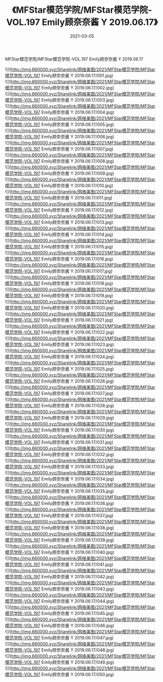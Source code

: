 ﻿---
layout: post
title:  《MFStar模范学院/MFStar模范学院-VOL.197 Emily顾奈奈酱 Y 2019.06.17》
date:   2021-03-05
img: http://img.660000.xyz/Sharelink/网络美图/2021/MFStar模范学院/MFStar模范学院-VOL.197 Emily顾奈奈酱 Y 2019.06.17/000.jpg
categories: [美女, 清纯, 唯美]
---

MFStar模范学院/MFStar模范学院-VOL.197 Emily顾奈奈酱 Y 2019.06.17

 ![](http://img.660000.xyz/Sharelink/网络美图/2021/MFStar模范学院/MFStar模范学院-VOL.197 Emily顾奈奈酱 Y 2019.06.17/001.jpg) <br>![](http://img.660000.xyz/Sharelink/网络美图/2021/MFStar模范学院/MFStar模范学院-VOL.197 Emily顾奈奈酱 Y 2019.06.17/002.jpg) <br>![](http://img.660000.xyz/Sharelink/网络美图/2021/MFStar模范学院/MFStar模范学院-VOL.197 Emily顾奈奈酱 Y 2019.06.17/003.jpg) <br>![](http://img.660000.xyz/Sharelink/网络美图/2021/MFStar模范学院/MFStar模范学院-VOL.197 Emily顾奈奈酱 Y 2019.06.17/004.jpg) <br>![](http://img.660000.xyz/Sharelink/网络美图/2021/MFStar模范学院/MFStar模范学院-VOL.197 Emily顾奈奈酱 Y 2019.06.17/005.jpg) <br>![](http://img.660000.xyz/Sharelink/网络美图/2021/MFStar模范学院/MFStar模范学院-VOL.197 Emily顾奈奈酱 Y 2019.06.17/006.jpg) <br>![](http://img.660000.xyz/Sharelink/网络美图/2021/MFStar模范学院/MFStar模范学院-VOL.197 Emily顾奈奈酱 Y 2019.06.17/007.jpg) <br>![](http://img.660000.xyz/Sharelink/网络美图/2021/MFStar模范学院/MFStar模范学院-VOL.197 Emily顾奈奈酱 Y 2019.06.17/008.jpg) <br>![](http://img.660000.xyz/Sharelink/网络美图/2021/MFStar模范学院/MFStar模范学院-VOL.197 Emily顾奈奈酱 Y 2019.06.17/009.jpg) <br>![](http://img.660000.xyz/Sharelink/网络美图/2021/MFStar模范学院/MFStar模范学院-VOL.197 Emily顾奈奈酱 Y 2019.06.17/010.jpg) <br>![](http://img.660000.xyz/Sharelink/网络美图/2021/MFStar模范学院/MFStar模范学院-VOL.197 Emily顾奈奈酱 Y 2019.06.17/011.jpg) <br>![](http://img.660000.xyz/Sharelink/网络美图/2021/MFStar模范学院/MFStar模范学院-VOL.197 Emily顾奈奈酱 Y 2019.06.17/012.jpg) <br>![](http://img.660000.xyz/Sharelink/网络美图/2021/MFStar模范学院/MFStar模范学院-VOL.197 Emily顾奈奈酱 Y 2019.06.17/013.jpg) <br>![](http://img.660000.xyz/Sharelink/网络美图/2021/MFStar模范学院/MFStar模范学院-VOL.197 Emily顾奈奈酱 Y 2019.06.17/014.jpg) <br>![](http://img.660000.xyz/Sharelink/网络美图/2021/MFStar模范学院/MFStar模范学院-VOL.197 Emily顾奈奈酱 Y 2019.06.17/015.jpg) <br>![](http://img.660000.xyz/Sharelink/网络美图/2021/MFStar模范学院/MFStar模范学院-VOL.197 Emily顾奈奈酱 Y 2019.06.17/016.jpg) <br>![](http://img.660000.xyz/Sharelink/网络美图/2021/MFStar模范学院/MFStar模范学院-VOL.197 Emily顾奈奈酱 Y 2019.06.17/017.jpg) <br>![](http://img.660000.xyz/Sharelink/网络美图/2021/MFStar模范学院/MFStar模范学院-VOL.197 Emily顾奈奈酱 Y 2019.06.17/018.jpg) <br>![](http://img.660000.xyz/Sharelink/网络美图/2021/MFStar模范学院/MFStar模范学院-VOL.197 Emily顾奈奈酱 Y 2019.06.17/019.jpg) <br>![](http://img.660000.xyz/Sharelink/网络美图/2021/MFStar模范学院/MFStar模范学院-VOL.197 Emily顾奈奈酱 Y 2019.06.17/020.jpg) <br>![](http://img.660000.xyz/Sharelink/网络美图/2021/MFStar模范学院/MFStar模范学院-VOL.197 Emily顾奈奈酱 Y 2019.06.17/021.jpg) <br>![](http://img.660000.xyz/Sharelink/网络美图/2021/MFStar模范学院/MFStar模范学院-VOL.197 Emily顾奈奈酱 Y 2019.06.17/022.jpg) <br>![](http://img.660000.xyz/Sharelink/网络美图/2021/MFStar模范学院/MFStar模范学院-VOL.197 Emily顾奈奈酱 Y 2019.06.17/023.jpg) <br>![](http://img.660000.xyz/Sharelink/网络美图/2021/MFStar模范学院/MFStar模范学院-VOL.197 Emily顾奈奈酱 Y 2019.06.17/024.jpg) <br>![](http://img.660000.xyz/Sharelink/网络美图/2021/MFStar模范学院/MFStar模范学院-VOL.197 Emily顾奈奈酱 Y 2019.06.17/025.jpg) <br>![](http://img.660000.xyz/Sharelink/网络美图/2021/MFStar模范学院/MFStar模范学院-VOL.197 Emily顾奈奈酱 Y 2019.06.17/026.jpg) <br>![](http://img.660000.xyz/Sharelink/网络美图/2021/MFStar模范学院/MFStar模范学院-VOL.197 Emily顾奈奈酱 Y 2019.06.17/027.jpg) <br>![](http://img.660000.xyz/Sharelink/网络美图/2021/MFStar模范学院/MFStar模范学院-VOL.197 Emily顾奈奈酱 Y 2019.06.17/028.jpg) <br>![](http://img.660000.xyz/Sharelink/网络美图/2021/MFStar模范学院/MFStar模范学院-VOL.197 Emily顾奈奈酱 Y 2019.06.17/029.jpg) <br>![](http://img.660000.xyz/Sharelink/网络美图/2021/MFStar模范学院/MFStar模范学院-VOL.197 Emily顾奈奈酱 Y 2019.06.17/030.jpg) <br>![](http://img.660000.xyz/Sharelink/网络美图/2021/MFStar模范学院/MFStar模范学院-VOL.197 Emily顾奈奈酱 Y 2019.06.17/031.jpg) <br>![](http://img.660000.xyz/Sharelink/网络美图/2021/MFStar模范学院/MFStar模范学院-VOL.197 Emily顾奈奈酱 Y 2019.06.17/032.jpg) <br>![](http://img.660000.xyz/Sharelink/网络美图/2021/MFStar模范学院/MFStar模范学院-VOL.197 Emily顾奈奈酱 Y 2019.06.17/033.jpg) <br>![](http://img.660000.xyz/Sharelink/网络美图/2021/MFStar模范学院/MFStar模范学院-VOL.197 Emily顾奈奈酱 Y 2019.06.17/034.jpg) <br>![](http://img.660000.xyz/Sharelink/网络美图/2021/MFStar模范学院/MFStar模范学院-VOL.197 Emily顾奈奈酱 Y 2019.06.17/035.jpg) <br>![](http://img.660000.xyz/Sharelink/网络美图/2021/MFStar模范学院/MFStar模范学院-VOL.197 Emily顾奈奈酱 Y 2019.06.17/036.jpg) <br>![](http://img.660000.xyz/Sharelink/网络美图/2021/MFStar模范学院/MFStar模范学院-VOL.197 Emily顾奈奈酱 Y 2019.06.17/037.jpg) <br>![](http://img.660000.xyz/Sharelink/网络美图/2021/MFStar模范学院/MFStar模范学院-VOL.197 Emily顾奈奈酱 Y 2019.06.17/038.jpg) <br>![](http://img.660000.xyz/Sharelink/网络美图/2021/MFStar模范学院/MFStar模范学院-VOL.197 Emily顾奈奈酱 Y 2019.06.17/039.jpg) <br>![](http://img.660000.xyz/Sharelink/网络美图/2021/MFStar模范学院/MFStar模范学院-VOL.197 Emily顾奈奈酱 Y 2019.06.17/040.jpg) <br>![](http://img.660000.xyz/Sharelink/网络美图/2021/MFStar模范学院/MFStar模范学院-VOL.197 Emily顾奈奈酱 Y 2019.06.17/041.jpg) <br>![](http://img.660000.xyz/Sharelink/网络美图/2021/MFStar模范学院/MFStar模范学院-VOL.197 Emily顾奈奈酱 Y 2019.06.17/042.jpg) <br>![](http://img.660000.xyz/Sharelink/网络美图/2021/MFStar模范学院/MFStar模范学院-VOL.197 Emily顾奈奈酱 Y 2019.06.17/043.jpg) <br>![](http://img.660000.xyz/Sharelink/网络美图/2021/MFStar模范学院/MFStar模范学院-VOL.197 Emily顾奈奈酱 Y 2019.06.17/044.jpg) <br>![](http://img.660000.xyz/Sharelink/网络美图/2021/MFStar模范学院/MFStar模范学院-VOL.197 Emily顾奈奈酱 Y 2019.06.17/045.jpg) <br>![](http://img.660000.xyz/Sharelink/网络美图/2021/MFStar模范学院/MFStar模范学院-VOL.197 Emily顾奈奈酱 Y 2019.06.17/046.jpg) <br>![](http://img.660000.xyz/Sharelink/网络美图/2021/MFStar模范学院/MFStar模范学院-VOL.197 Emily顾奈奈酱 Y 2019.06.17/047.jpg) <br>![](http://img.660000.xyz/Sharelink/网络美图/2021/MFStar模范学院/MFStar模范学院-VOL.197 Emily顾奈奈酱 Y 2019.06.17/048.jpg) <br>![](http://img.660000.xyz/Sharelink/网络美图/2021/MFStar模范学院/MFStar模范学院-VOL.197 Emily顾奈奈酱 Y 2019.06.17/049.jpg) <br>![](http://img.660000.xyz/Sharelink/网络美图/2021/MFStar模范学院/MFStar模范学院-VOL.197 Emily顾奈奈酱 Y 2019.06.17/050.jpg) <br>